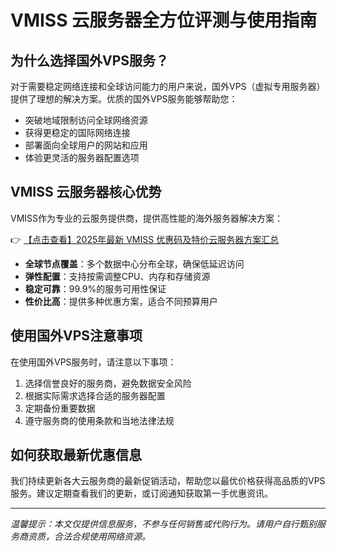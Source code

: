 # VMISS 云服务器全方位评测与使用指南

## 为什么选择国外VPS服务？

对于需要稳定网络连接和全球访问能力的用户来说，国外VPS（虚拟专用服务器）提供了理想的解决方案。优质的国外VPS服务能够帮助您：

- 突破地域限制访问全球网络资源
- 获得更稳定的国际网络连接
- 部署面向全球用户的网站和应用
- 体验更灵活的服务器配置选项

## VMISS 云服务器核心优势

VMISS作为专业的云服务提供商，提供高性能的海外服务器解决方案：

👉 [【点击查看】2025年最新 VMISS 优惠码及特价云服务器方案汇总](https://bit.ly/Vmiss)

- **全球节点覆盖**：多个数据中心分布全球，确保低延迟访问
- **弹性配置**：支持按需调整CPU、内存和存储资源
- **稳定可靠**：99.9%的服务可用性保证
- **性价比高**：提供多种优惠方案，适合不同预算用户

## 使用国外VPS注意事项

在使用国外VPS服务时，请注意以下事项：

1. 选择信誉良好的服务商，避免数据安全风险
2. 根据实际需求选择合适的服务器配置
3. 定期备份重要数据
4. 遵守服务商的使用条款和当地法律法规

## 如何获取最新优惠信息

我们持续更新各大云服务商的最新促销活动，帮助您以最优价格获得高品质的VPS服务。建议定期查看我们的更新，或订阅通知获取第一手优惠资讯。

---

*温馨提示：本文仅提供信息服务，不参与任何销售或代购行为。请用户自行甄别服务商资质，合法合规使用网络资源。*